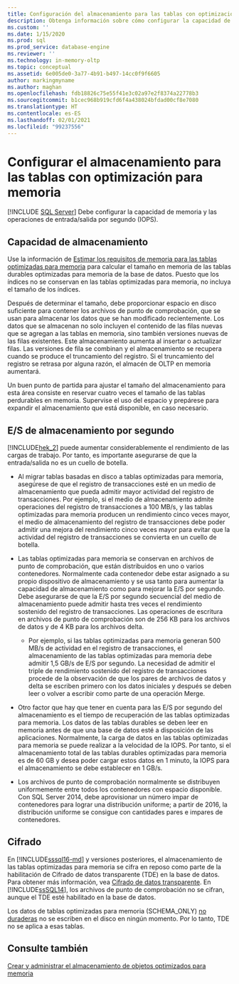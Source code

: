 ```yaml
---
title: Configuración del almacenamiento para las tablas con optimización para memoria | Microsoft Docs
description: Obtenga información sobre cómo configurar la capacidad de almacenamiento y las operaciones de entrada/salida por segundo (IOPS) para las tablas optimizadas para memoria en SQL Server.
ms.custom: ''
ms.date: 1/15/2020
ms.prod: sql
ms.prod_service: database-engine
ms.reviewer: ''
ms.technology: in-memory-oltp
ms.topic: conceptual
ms.assetid: 6e005de0-3a77-4b91-b497-14cc0f9f6605
author: markingmyname
ms.author: maghan
ms.openlocfilehash: fdb18826c75e55f41e3c02a97e2f8374a22778b3
ms.sourcegitcommit: b1cec968b919cfd6f4a438024bfdad00cf8e7080
ms.translationtype: HT
ms.contentlocale: es-ES
ms.lasthandoff: 02/01/2021
ms.locfileid: "99237556"
---
```

# <a name="configuring-storage-for-memory-optimized-tables"></a>Configurar el almacenamiento para las tablas con optimización para memoria
 [!INCLUDE [SQL Server](../../includes/applies-to-version/sqlserver.md)]
  Debe configurar la capacidad de memoria y las operaciones de entrada/salida por segundo (IOPS).  
  
## <a name="storage-capacity"></a>Capacidad de almacenamiento  

Use la información de [Estimar los requisitos de memoria para las tablas optimizadas para memoria](../../relational-databases/in-memory-oltp/estimate-memory-requirements-for-memory-optimized-tables.md) para calcular el tamaño en memoria de las tablas durables optimizadas para memoria de la base de datos. Puesto que los índices no se conservan en las tablas optimizadas para memoria, no incluya el tamaño de los índices. 
 
Después de determinar el tamaño, debe proporcionar espacio en disco suficiente para contener los archivos de punto de comprobación, que se usan para almacenar los datos que se han modificado recientemente. Los datos que se almacenan no solo incluyen el contenido de las filas nuevas que se agregan a las tablas en memoria, sino también versiones nuevas de las filas existentes. Este almacenamiento aumenta al insertar o actualizar filas. Las versiones de fila se combinan y el almacenamiento se recupera cuando se produce el truncamiento del registro. Si el truncamiento del registro se retrasa por alguna razón, el almacén de OLTP en memoria aumentará.

Un buen punto de partida para ajustar el tamaño del almacenamiento para esta área consiste en reservar cuatro veces el tamaño de las tablas perdurables en memoria. Supervise el uso del espacio y prepárese para expandir el almacenamiento que está disponible, en caso necesario.
  
## <a name="storage-iops"></a>E/S de almacenamiento por segundo  
 [!INCLUDE[hek_2](../../includes/hek-2-md.md)] puede aumentar considerablemente el rendimiento de las cargas de trabajo. Por tanto, es importante asegurarse de que la entrada/salida no es un cuello de botella.  
  
-   Al migrar tablas basadas en disco a tablas optimizadas para memoria, asegúrese de que el registro de transacciones esté en un medio de almacenamiento que pueda admitir mayor actividad del registro de transacciones. Por ejemplo, si el medio de almacenamiento admite operaciones del registro de transacciones a 100 MB/s, y las tablas optimizadas para memoria producen un rendimiento cinco veces mayor, el medio de almacenamiento del registro de transacciones debe poder admitir una mejora del rendimiento cinco veces mayor para evitar que la actividad del registro de transacciones se convierta en un cuello de botella.  
  
-   Las tablas optimizadas para memoria se conservan en archivos de punto de comprobación, que están distribuidos en uno o varios contenedores. Normalmente cada contenedor debe estar asignado a su propio dispositivo de almacenamiento y se usa tanto para aumentar la capacidad de almacenamiento como para mejorar la E/S por segundo. Debe asegurarse de que la E/S por segundo secuencial del medio de almacenamiento puede admitir hasta tres veces el rendimiento sostenido del registro de transacciones. Las operaciones de escritura en archivos de punto de comprobación son de 256 KB para los archivos de datos y de 4 KB para los archivos delta.
  
     - Por ejemplo, si las tablas optimizadas para memoria generan 500 MB/s de actividad en el registro de transacciones, el almacenamiento de las tablas optimizadas para memoria debe admitir 1,5 GB/s de E/S por segundo. La necesidad de admitir el triple de rendimiento sostenido del registro de transacciones procede de la observación de que los pares de archivos de datos y delta se escriben primero con los datos iniciales y después se deben leer o volver a escribir como parte de una operación Merge.  
  
- Otro factor que hay que tener en cuenta para las E/S por segundo del almacenamiento es el tiempo de recuperación de las tablas optimizadas para memoria. Los datos de las tablas durables se deben leer en memoria antes de que una base de datos esté a disposición de las aplicaciones. Normalmente, la carga de datos en las tablas optimizadas para memoria se puede realizar a la velocidad de la IOPS. Por tanto, si el almacenamiento total de las tablas durables optimizadas para memoria es de 60 GB y desea poder cargar estos datos en 1 minuto, la IOPS para el almacenamiento se debe establecer en 1 GB/s.  
  
-   Los archivos de punto de comprobación normalmente se distribuyen uniformemente entre todos los contenedores con espacio disponible. Con SQL Server 2014, debe aprovisionar un número impar de contenedores para lograr una distribución uniforme; a partir de 2016, la distribución uniforme se consigue con cantidades pares e impares de contenedores.
  
## <a name="encryption"></a>Cifrado  
 En [!INCLUDE[sssql16-md](../../includes/sssql16-md.md)] y versiones posteriores, el almacenamiento de las tablas optimizadas para memoria se cifra en reposo como parte de la habilitación de Cifrado de datos transparente (TDE) en la base de datos. Para obtener más información, vea [Cifrado de datos transparente](../../relational-databases/security/encryption/transparent-data-encryption.md). En [!INCLUDE[ssSQL14](../../includes/sssql14-md.md)], los archivos de punto de comprobación no se cifran, aunque el TDE esté habilitado en la base de datos.

 Los datos de tablas optimizadas para memoria (SCHEMA_ONLY) [no duraderas](../../relational-databases/in-memory-oltp/defining-durability-for-memory-optimized-objects.md) no se escriben en el disco en ningún momento. Por lo tanto, TDE no se aplica a esas tablas.
  
## <a name="see-also"></a>Consulte también  
 [Crear y administrar el almacenamiento de objetos optimizados para memoria](../../relational-databases/in-memory-oltp/creating-and-managing-storage-for-memory-optimized-objects.md)  
  
  
